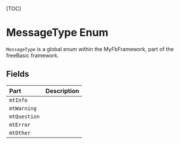 [TOC]
# MessageType Enum
`MessageType` is a global enum within the MyFbFramework, part of the freeBasic framework.

## Fields
|Part|Description|
| :------------ | :------------ |
|`mtInfo`|||
|`mtWarning`|||
|`mtQuestion`|||
|`mtError`|||
|`mtOther`|||
